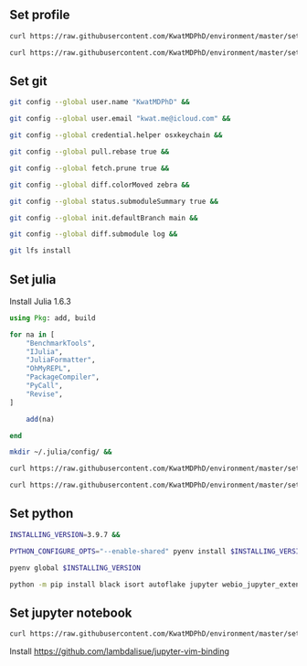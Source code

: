 ## Set profile

```sh
curl https://raw.githubusercontent.com/KwatMDPhD/environment/master/setting/zshrc > ~/.zshrc &&

curl https://raw.githubusercontent.com/KwatMDPhD/environment/master/setting/vimrc > ~/.vimrc
```

## Set git

```sh
git config --global user.name "KwatMDPhD" &&

git config --global user.email "kwat.me@icloud.com" &&

git config --global credential.helper osxkeychain &&

git config --global pull.rebase true &&

git config --global fetch.prune true &&

git config --global diff.colorMoved zebra &&

git config --global status.submoduleSummary true &&

git config --global init.defaultBranch main &&

git config --global diff.submodule log &&

git lfs install
```

## Set julia

Install Julia 1.6.3

```julia
using Pkg: add, build

for na in [
    "BenchmarkTools",
    "IJulia",
    "JuliaFormatter",
    "OhMyREPL",
    "PackageCompiler",
    "PyCall",
    "Revise",
]

    add(na)

end
```

```sh
mkdir ~/.julia/config/ &&

curl https://raw.githubusercontent.com/KwatMDPhD/environment/master/setting/startup.jl > ~/.julia/config/startup.jl
```

```sh
curl https://raw.githubusercontent.com/KwatMDPhD/environment/master/setting/JuliaFormatter.toml > ~/.JuliaFormatter.toml
```

## Set python

```sh
INSTALLING_VERSION=3.9.7 &&

PYTHON_CONFIGURE_OPTS="--enable-shared" pyenv install $INSTALLING_VERSION &&

pyenv global $INSTALLING_VERSION
```

```sh
python -m pip install black isort autoflake jupyter webio_jupyter_extension kaleido
```

## Set jupyter notebook

```sh
curl https://raw.githubusercontent.com/KwatMDPhD/environment/master/setting/notebook.json > ~/.jupyter/nbconfig/notebook.json
```

Install https://github.com/lambdalisue/jupyter-vim-binding
